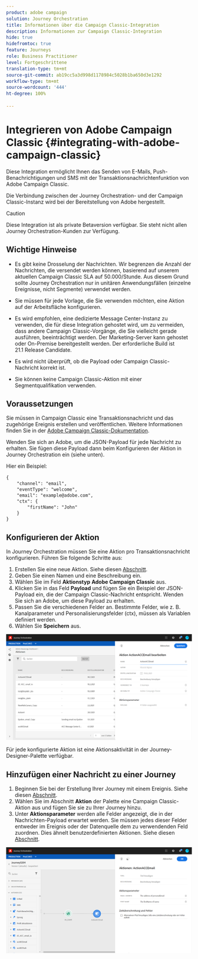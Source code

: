 ```yaml
---
product: adobe campaign
solution: Journey Orchestration
title: Informationen über die Campaign Classic-Integration
description: Informationen zur Campaign Classic-Integration
hide: true
hidefromtoc: true
feature: Journeys
role: Business Practitioner
level: Fortgeschrittene
translation-type: tm+mt
source-git-commit: ab19cc5a3d998d1178984c5028b1ba650d3e1292
workflow-type: tm+mt
source-wordcount: '444'
ht-degree: 100%

---
```



# Integrieren von Adobe Campaign Classic {#integrating-with-adobe-campaign-classic}

Diese Integration ermöglicht Ihnen das Senden von E-Mails, Push-Benachrichtigungen und SMS mit der Transaktionsnachrichtenfunktion von Adobe Campaign Classic.

Die Verbindung zwischen der Journey Orchestration- und der Campaign Classic-Instanz wird bei der Bereitstellung von Adobe hergestellt.

>[!CAUTION]
>
> Diese Integration ist als private Betaversion verfügbar. Sie steht nicht allen Journey Orchestration-Kunden zur Verfügung.

## Wichtige Hinweise     

* Es gibt keine Drosselung der Nachrichten. Wir begrenzen die Anzahl der Nachrichten, die versendet werden können, basierend auf unserem aktuellen Campaign Classic SLA auf 50.000/Stunde. Aus diesem Grund sollte Journey Orchestration nur in unitären Anwendungsfällen (einzelne Ereignisse, nicht Segmente) verwendet werden.

* Sie müssen für jede Vorlage, die Sie verwenden möchten, eine Aktion auf der Arbeitsfläche konfigurieren.

* Es wird empfohlen, eine dedizierte Message Center-Instanz zu verwenden, die für diese Integration gehostet wird, um zu vermeiden, dass andere Campaign Classic-Vorgänge, die Sie vielleicht gerade ausführen, beeinträchtigt werden. Der Marketing-Server kann gehostet oder On-Premise bereitgestellt werden. Der erforderliche Build ist 21.1 Release Candidate.

* Es wird nicht überprüft, ob die Payload oder Campaign Classic-Nachricht korrekt ist.

* Sie können keine Campaign Classic-Aktion mit einer Segmentqualifikation verwenden.

## Voraussetzungen

Sie müssen in Campaign Classic eine Transaktionsnachricht und das zugehörige Ereignis erstellen und veröffentlichen. Weitere Informationen finden Sie in der [Adobe Campaign Classic-Dokumentation](https://experienceleague.adobe.com/docs/campaign-classic/using/transactional-messaging/introduction/about-transactional-messaging.html?lang=de#transactional-messaging).

Wenden Sie sich an Adobe, um die JSON-Payload für jede Nachricht zu erhalten. Sie fügen diese Payload dann beim Konfigurieren der Aktion in Journey Orchestration ein (siehe unten).

Hier ein Beispiel:

```
{
    "channel": "email",
    "eventType": "welcome",
    "email": "example@adobe.com",
    "ctx": {
        "firstName": "John"
    }
}
```

## Konfigurieren der Aktion

In Journey Orchestration müssen Sie eine Aktion pro Transaktionsnachricht konfigurieren. Führen Sie folgende Schritte aus:

1. Erstellen Sie eine neue Aktion. Siehe diesen [Abschnitt](../action/action.md).
1. Geben Sie einen Namen und eine Beschreibung ein.
1. Wählen Sie im Feld **Aktionstyp** **Adobe Campaign Classic** aus.
1. Klicken Sie in das Feld **Payload** und fügen Sie ein Beispiel der JSON-Payload ein, die der Campaign Classic-Nachricht entspricht. Wenden Sie sich an Adobe, um diese Payload zu erhalten.
1. Passen Sie die verschiedenen Felder an. Bestimmte Felder, wie z. B. Kanalparameter und Personalisierungsfelder (ctx), müssen als Variablen definiert werden.
1. Wählen Sie **Speichern** aus.

![](../assets/accintegration1.png)

Für jede konfigurierte Aktion ist eine Aktionsaktivität in der Journey-Designer-Palette verfügbar.

## Hinzufügen einer Nachricht zu einer Journey

1. Beginnen Sie bei der Erstellung Ihrer Journey mit einem Ereignis. Siehe diesen [Abschnitt](../building-journeys/journey.md).
1. Wählen Sie im Abschnitt **Aktion** der Palette eine Campaign Classic-Aktion aus und fügen Sie sie zu Ihrer Journey hinzu.
1. Unter **Aktionsparameter** werden alle Felder angezeigt, die in der Nachrichten-Payload erwartet werden. Sie müssen jedes dieser Felder entweder im Ereignis oder der Datenquelle dem zu verwendenden Feld zuordnen. Dies ähnelt benutzerdefinierten Aktionen. Siehe diesen [Abschnitt](../building-journeys/using-custom-actions.md).

![](../assets/accintegration2.png)

